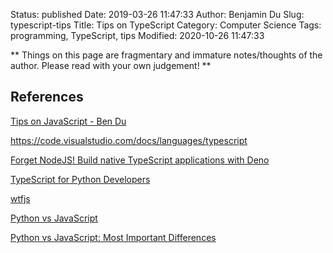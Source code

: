 Status: published
Date: 2019-03-26 11:47:33
Author: Benjamin Du
Slug: typescript-tips
Title: Tips on TypeScript
Category: Computer Science
Tags: programming, TypeScript, tips
Modified: 2020-10-26 11:47:33

**
Things on this page are fragmentary and immature notes/thoughts of the author.
Please read with your own judgement!
**


## References

[Tips on JavaScript - Ben Du](http://www.legendu.net/misc/blog/javascript-tips)

https://code.visualstudio.com/docs/languages/typescript

[Forget NodeJS! Build native TypeScript applications with Deno](https://deepu.tech/deno-runtime-for-typescript/)

[TypeScript for Python Developers](https://medium.com/analytics-vidhya/typescript-for-python-developers-a16e50a5acb2)

[wtfjs](https://github.com/denysdovhan/wtfjs)

[Python vs JavaScript](https://www.educba.com/python-vs-javascript/)

[Python vs JavaScript: Most Important Differences](https://hackr.io/blog/python-vs-javascript)
